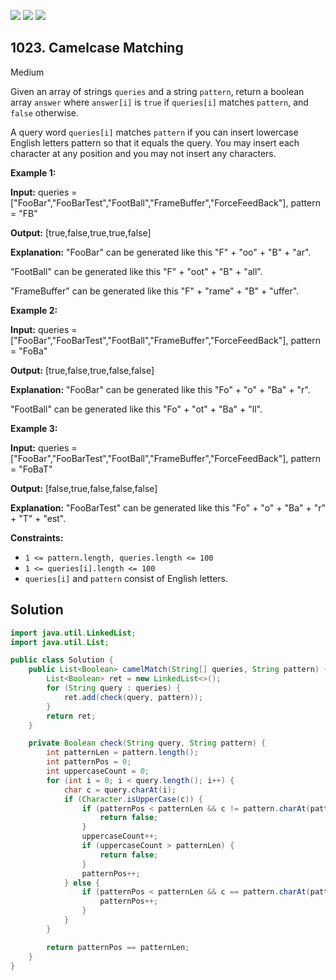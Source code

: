 [![](https://img.shields.io/github/stars/javadev/LeetCode-in-Java?label=Stars&style=flat-square)](https://github.com/javadev/LeetCode-in-Java)
[![](https://img.shields.io/github/forks/javadev/LeetCode-in-Java?label=Fork%20me%20on%20GitHub%20&style=flat-square)](https://github.com/javadev/LeetCode-in-Java/fork)
[![](https://img.shields.io/badge/-LeetCode%20in%20Kotlin-blue?style=flat-square)](https://github.com/javadev/LeetCode-in-Kotlin)

## 1023\. Camelcase Matching

Medium

Given an array of strings `queries` and a string `pattern`, return a boolean array `answer` where `answer[i]` is `true` if `queries[i]` matches `pattern`, and `false` otherwise.

A query word `queries[i]` matches `pattern` if you can insert lowercase English letters pattern so that it equals the query. You may insert each character at any position and you may not insert any characters.

**Example 1:**

**Input:** queries = ["FooBar","FooBarTest","FootBall","FrameBuffer","ForceFeedBack"], pattern = "FB"

**Output:** [true,false,true,true,false]

**Explanation:** "FooBar" can be generated like this "F" + "oo" + "B" + "ar". 

"FootBall" can be generated like this "F" + "oot" + "B" + "all". 

"FrameBuffer" can be generated like this "F" + "rame" + "B" + "uffer".

**Example 2:**

**Input:** queries = ["FooBar","FooBarTest","FootBall","FrameBuffer","ForceFeedBack"], pattern = "FoBa"

**Output:** [true,false,true,false,false]

**Explanation:** "FooBar" can be generated like this "Fo" + "o" + "Ba" + "r". 

"FootBall" can be generated like this "Fo" + "ot" + "Ba" + "ll".

**Example 3:**

**Input:** queries = ["FooBar","FooBarTest","FootBall","FrameBuffer","ForceFeedBack"], pattern = "FoBaT"

**Output:** [false,true,false,false,false]

**Explanation:** "FooBarTest" can be generated like this "Fo" + "o" + "Ba" + "r" + "T" + "est".

**Constraints:**

*   `1 <= pattern.length, queries.length <= 100`
*   `1 <= queries[i].length <= 100`
*   `queries[i]` and `pattern` consist of English letters.

## Solution

```java
import java.util.LinkedList;
import java.util.List;

public class Solution {
    public List<Boolean> camelMatch(String[] queries, String pattern) {
        List<Boolean> ret = new LinkedList<>();
        for (String query : queries) {
            ret.add(check(query, pattern));
        }
        return ret;
    }

    private Boolean check(String query, String pattern) {
        int patternLen = pattern.length();
        int patternPos = 0;
        int uppercaseCount = 0;
        for (int i = 0; i < query.length(); i++) {
            char c = query.charAt(i);
            if (Character.isUpperCase(c)) {
                if (patternPos < patternLen && c != pattern.charAt(patternPos)) {
                    return false;
                }
                uppercaseCount++;
                if (uppercaseCount > patternLen) {
                    return false;
                }
                patternPos++;
            } else {
                if (patternPos < patternLen && c == pattern.charAt(patternPos)) {
                    patternPos++;
                }
            }
        }

        return patternPos == patternLen;
    }
}
```